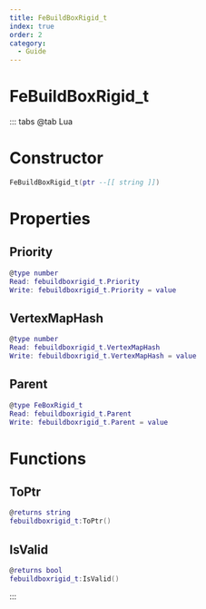 ```yaml
---
title: FeBuildBoxRigid_t
index: true
order: 2
category:
  - Guide
---
```


# FeBuildBoxRigid_t

::: tabs
@tab Lua
# Constructor
```lua
FeBuildBoxRigid_t(ptr --[[ string ]])
```
# Properties
## Priority 
```lua
@type number
Read: febuildboxrigid_t.Priority
Write: febuildboxrigid_t.Priority = value
```
## VertexMapHash 
```lua
@type number
Read: febuildboxrigid_t.VertexMapHash
Write: febuildboxrigid_t.VertexMapHash = value
```
## Parent 
```lua
@type FeBoxRigid_t
Read: febuildboxrigid_t.Parent
Write: febuildboxrigid_t.Parent = value
```
# Functions
## ToPtr
```lua
@returns string
febuildboxrigid_t:ToPtr()
```
## IsValid
```lua
@returns bool
febuildboxrigid_t:IsValid()
```

:::
